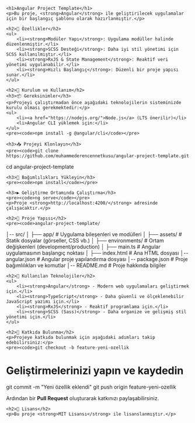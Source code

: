 
    <h1>Angular Project Template</h1>
    <p>Bu proje, <strong>Angular</strong> ile geliştirilecek uygulamalar için bir başlangıç şablonu olarak hazırlanmıştır.</p>
    
    <h2>📌 Özellikler</h2>
    <ul>
        <li><strong>Modüler Yapı</strong>: Uygulama modüller halinde düzenlenmiştir.</li>
        <li><strong>SCSS Desteği</strong>: Daha iyi stil yönetimi için SCSS kullanılmıştır.</li>
        <li><strong>RxJS & State Management</strong>: Reaktif veri yönetimi uygulanabilir.</li>
        <li><strong>Hızlı Başlangıç</strong>: Düzenli bir proje yapısı sunar.</li>
    </ul>
    
    <h2>🚀 Kurulum ve Kullanım</h2>
    <h3>📦 Gereksinimler</h3>
    <p>Projeyi çalıştırmadan önce aşağıdaki teknolojilerin sisteminizde kurulu olması gerekmektedir:</p>
    <ul>
        <li><a href="https://nodejs.org/">Node.js</a> (LTS önerilir)</li>
        <li>Angular CLI yüklemek için:</li>
    </ul>
    <pre><code>npm install -g @angular/cli</code></pre>
    
    <h3>📥 Projeyi Klonlayın</h3>
    <pre><code>git clone https://github.com/muhammederencennetkusu/angular-project-template.git
cd angular-project-template</code></pre>
    
    <h3>📌 Bağımlılıkları Yükleyin</h3>
    <pre><code>npm install</code></pre>
    
    <h3>▶️ Geliştirme Ortamında Çalıştırma</h3>
    <pre><code>ng serve</code></pre>
    <p>Proje <strong>http://localhost:4200/</strong> adresinde çalışacaktır.</p>
    
    <h2>📁 Proje Yapısı</h2>
    <pre><code>angular-project-template/
│-- src/
│   ├── app/               # Uygulama bileşenleri ve modülleri
│   ├── assets/            # Statik dosyalar (görseller, CSS vb.)
│   ├── environments/      # Ortam değişkenleri (development/production)
│   ├── main.ts            # Angular uygulamasının başlangıç noktası
│   ├── index.html         # Ana HTML dosyası
│-- angular.json           # Angular proje yapılandırma dosyası
│-- package.json           # Proje bağımlılıkları ve komutlar
│-- README.md              # Proje hakkında bilgiler</code></pre>
    
    <h2>🔧 Kullanılan Teknolojiler</h2>
    <ul>
        <li><strong>Angular</strong> - Modern web uygulamaları geliştirmek için.</li>
        <li><strong>TypeScript</strong> - Daha güvenli ve ölçeklenebilir JavaScript yazımı için.</li>
        <li><strong>RxJS</strong> - Reaktif programlama için.</li>
        <li><strong>SCSS (Sass)</strong> - Daha organize ve gelişmiş stil yönetimi için.</li>
    </ul>
    
    <h2>🤝 Katkıda Bulunma</h2>
    <p>Projeye katkıda bulunmak için aşağıdaki adımları takip edebilirsiniz:</p>
    <pre><code>git checkout -b feature-yeni-ozellik
# Geliştirmelerinizi yapın ve kaydedin
git commit -m "Yeni özellik eklendi"
git push origin feature-yeni-ozellik</code></pre>
    <p>Ardından bir <strong>Pull Request</strong> oluşturarak katkınızı paylaşabilirsiniz.</p>
    
    <h2>📜 Lisans</h2>
    <p>Bu proje <strong>MIT Lisansı</strong> ile lisanslanmıştır.</p>
</body>
</html>
